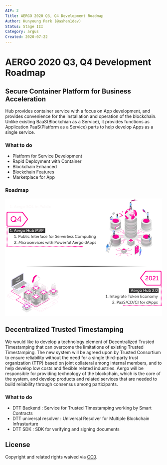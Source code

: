```yaml
---
AIP: 2
Title: AERGO 2020 Q3, Q4 Development Roadmap
Author: Hunyoung Park (@ashen1dev)
Status: Stage III
Category: argus
Created: 2020-07-22
---
```


# AERGO 2020 Q3, Q4 Development Roadmap

## Secure Container Platform for Business Acceleration

Hub provides container service with a focus on App development, and provides convenience for the installation and operation of the blockchain.
Unlike existing BaaS(Blockchian as a Service), it provides functions as Application PaaS(Platform as a Service) parts to help develop Apps as a single service.

### What to do
- Platform for Service Development
- Rapid Deployment with Container
- Blockchain Enhanced
- Blockchain Features
- Marketplace for App

### Roadmap
![](/AIPs/resources/roadmap.png)

## Decentralized Trusted Timestamping

We would like to develop a technology element of Decentralized Trusted Timestamping that can overcome the limitations of existing Trusted Timestamping. The new system will be agreed upon by Trusted Consortium to ensure reliability without the need for a single third-party trust organization (TTP) based on joint collateral among internal members, and to help develop low costs and flexible related industries. Aergo will be responsible for providing technology of the blockchain, which is the core of the system, and develop products and related services that are needed to build reliability through consensus among participants.

### What to do

- DTT Backend : Service for Trusted Timestamping working by Smart Contracts
- DTT universal resolver : Universal Resolver for Multiple Blockchain Infrasturture
- DTT SDK : SDK for verifying and signing documents

## License
Copyright and related rights waived via [CC0](https://creativecommons.org/publicdomain/zero/1.0/).

